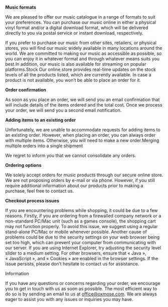 **Music formats**

We are pleased to offer our music catalogue in a range of formats to suit your preferences. You can purchase our music online in either a physical vinyl format and/or a digital download format, which will be delivered directly to you via postal service or instant download, respectively.

If you prefer to purchase our music from other sites, retailers, or physical stores, you will find our music widely available in many locations around the world. We are committed to making our music as accessible as possible, so you can enjoy it in whatever format and through whatever means suits you best.In addition, our music is also available for streaming on popular platforms.Stock Our online store provides real-time updates on the stock levels of all the products listed, which are currently available. In case a product is not available, you won’t be able to place an order for it.

**Order confirmation**

As soon as you place an order, we will send you an email confirmation that will include details of the items ordered and the total cost. Once we process your order, we will send you a second email notification.

**Adding items to an existing order**

Unfortunately, we are unable to accommodate requests for adding items to an existing order. However, when placing an order, you can always order with multiple items. Otherwise, you will need to make a new order.Merging multiple orders into a single shipment

We regret to inform you that we cannot consolidate any orders.

**Ordering options**

We solely accept orders for music products through our secure online store. We are not proposing orders by e-mail or via phone. However, if you still require additional information about our products prior to making a purchase, feel free to contact us.

**Checkout process issues**

If you are encountering problems while shopping, it could be due to a few reasons. Firstly, if you are ordering from a firewalled company network or a non-standard PC/Mac unit (such as a games console), the shopping cart may not function properly. To avoid this issue, we suggest using a regular stand-alone PC/Mac or mobile whenever possible. Another cause of problems could be due to the security settings on your web browser being set too high, which can prevent your computer from communicating with our server. If you are using Internet Explorer, try adjusting the security level slider to a medium setting. For other browsers, ensure that « Java », « JavaScript », and « Cookies » are enabled in the browser settings. If the issue persists, please don’t hesitate to contact us for assistance.

Information

If you have any questions or concerns regarding your order, we encourage you to get in touch with us as soon as possible. The most efficient way to do so is by sending an email to us at office@oxmose.com. We are always eager to assist you with any issues or inquiries you may have.
